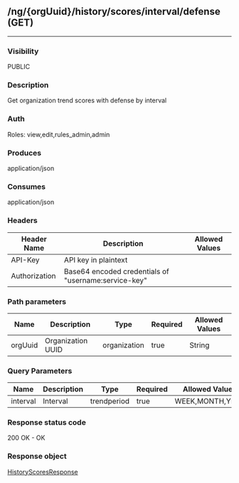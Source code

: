 ## /ng/{orgUuid}/history/scores/interval/defense (GET)
---
### Visibility
PUBLIC
### Description
Get organization trend scores with defense by interval
### Auth
Roles: view,edit,rules_admin,admin
### Produces
application/json
### Consumes
application/json
### Headers
| Header Name | Description | Allowed Values |
| ----------- | ----------- | ----------- |
| API-Key | API key in plaintext |  |
| Authorization | Base64 encoded credentials of &quot;username:service-key&quot; |  |
### Path parameters
| Name | Description | Type | Required | Allowed Values |
| ----------- | ----------- | ----------- | ----------- | ----------- |
| orgUuid | Organization UUID | organization | true | String |
### Query Parameters
| Name | Description | Type | Required | Allowed Values |
| ----------- | ----------- | ----------- | ----------- | ----------- |
| interval | Interval | trendperiod | true | WEEK,MONTH,YEAR |
### Response status code
200 OK - OK
### Response object
[HistoryScoresResponse](<../../objects/HistoryScoresResponse.md>)
